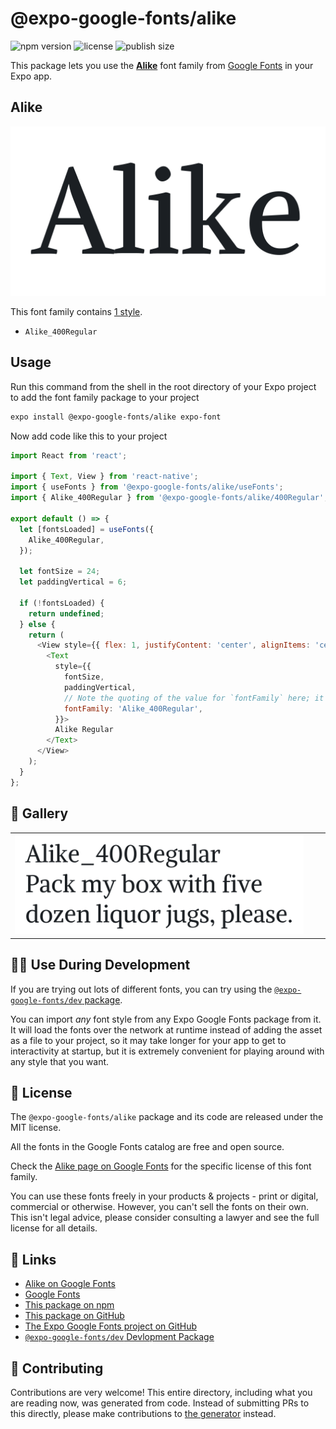 # @expo-google-fonts/alike

![npm version](https://flat.badgen.net/npm/v/@expo-google-fonts/alike)
![license](https://flat.badgen.net/github/license/expo/google-fonts)
![publish size](https://flat.badgen.net/packagephobia/install/@expo-google-fonts/alike)

This package lets you use the [**Alike**](https://fonts.google.com/specimen/Alike) font family from [Google Fonts](https://fonts.google.com/) in your Expo app.

## Alike

![Alike](./font-family.png)

This font family contains [1 style](#-gallery).

- `Alike_400Regular`

## Usage

Run this command from the shell in the root directory of your Expo project to add the font family package to your project
```sh
expo install @expo-google-fonts/alike expo-font
```

Now add code like this to your project
```js
import React from 'react';

import { Text, View } from 'react-native';
import { useFonts } from '@expo-google-fonts/alike/useFonts';
import { Alike_400Regular } from '@expo-google-fonts/alike/400Regular';

export default () => {
  let [fontsLoaded] = useFonts({
    Alike_400Regular,
  });

  let fontSize = 24;
  let paddingVertical = 6;

  if (!fontsLoaded) {
    return undefined;
  } else {
    return (
      <View style={{ flex: 1, justifyContent: 'center', alignItems: 'center' }}>
        <Text
          style={{
            fontSize,
            paddingVertical,
            // Note the quoting of the value for `fontFamily` here; it expects a string!
            fontFamily: 'Alike_400Regular',
          }}>
          Alike Regular
        </Text>
      </View>
    );
  }
};

```

## 🔡 Gallery


||||
|-|-|-|
|![Alike_400Regular](./Alike_400Regular.ttf.png)||||


## 👩‍💻 Use During Development

If you are trying out lots of different fonts, you can try using the [`@expo-google-fonts/dev` package](https://github.com/expo/google-fonts/tree/master/font-packages/dev#readme).

You can import *any* font style from any Expo Google Fonts package from it. It will load the fonts
over the network at runtime instead of adding the asset as a file to your project, so it may take longer
for your app to get to interactivity at startup, but it is extremely convenient
for playing around with any style that you want.

## 📖 License

The `@expo-google-fonts/alike` package and its code are released under the MIT license.

All the fonts in the Google Fonts catalog are free and open source.

Check the [Alike page on Google Fonts](https://fonts.google.com/specimen/Alike) for the specific license of this font family.

You can use these fonts freely in your products & projects - print or digital, commercial or otherwise. However, you can't sell the fonts on their own. This isn't legal advice, please consider consulting a lawyer and see the full license for all details.

## 🔗 Links

- [Alike on Google Fonts](https://fonts.google.com/specimen/Alike)
- [Google Fonts](https://fonts.google.com/)
- [This package on npm](https://www.npmjs.com/package/@expo-google-fonts/alike)
- [This package on GitHub](https://github.com/expo/google-fonts/tree/master/font-packages/alike)
- [The Expo Google Fonts project on GitHub](https://github.com/expo/google-fonts)
- [`@expo-google-fonts/dev` Devlopment Package](https://github.com/expo/google-fonts/tree/master/font-packages/dev)

## 🤝 Contributing

Contributions are very welcome! This entire directory, including what you are reading now, was generated from code. Instead of submitting PRs to this directly, please make contributions to [the generator](https://github.com/expo/google-fonts/tree/master/packages/generator) instead.
